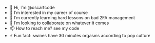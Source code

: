 - 👋 Hi, I’m @oscartcode
- 👀 I’m interested in my career of course
- 🌱 I’m currently learning hard lessons on bad 2FA management
- 💞️ I’m looking to collaborate on whatever it comes
- 📫 How to reach me? see my code
- ⚡ Fun fact: swines have 30 minutes orgasms according to pop culture

<!---
this intro needs more work, thank you for understanding.
--->
